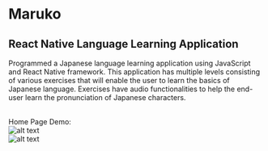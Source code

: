 # Maruko
## React Native Language Learning Application

Programmed a Japanese language learning application using JavaScript and React Native framework. This application has multiple levels consisting of various exercises that will enable the user to learn the basics of Japanese language. Exercises have audio functionalities to help the end-user learn the pronunciation of Japanese characters.  

</BR>Home Page Demo:
</BR>![alt text](https://i.ibb.co/tqsVs7y/Language-Learning-App.png) 
</BR>![alt text](https://i.ibb.co/jTSdmb5/App4.png)
